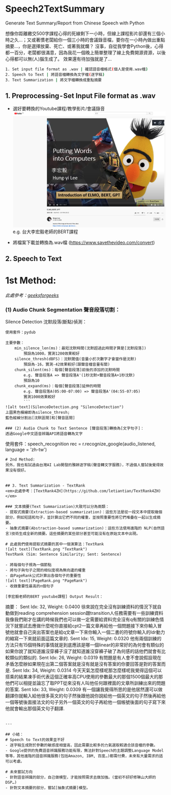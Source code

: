 # Speech2TextSummary
Generate Text Summary/Report from Chinese Speech with Python

想像你距離繳交500字課程心得的死線剩下一小時，但線上課程影片卻還有三個小時之久…；又或著慣老闆給你一個三小時的會議錄音檔，要你在一小時內做出重點摘要…，你是選擇放棄、死亡、或著我就爛？
沒事，自從我學會Python後，心得都一百分，老闆都很滿意，因為我花一個晚上簡單整理了線上免費開源資源，以後心得都可以無(人)腦生成了。
效果還有待加強就是了…
```bash 生成流程：
1. Set input file format as .wav | 確認語音檔格式(個人是使用.wav檔)
2. Speech to Text | 將語音檔轉換為文字檔(逐字稿)
3. Text Summarization | 將文字檔轉換成重點摘要
```

## 1. Preprocessing - Set Input File format as .wav
- 選好要轉換的Youtube課程/教學影片/會議錄音
![alt text](youtubeBERT.png "youtubeBERT")
e.g. 台大李宏毅老師的BERT課程

- 將檔案下載並轉換為.wav檔 (https://www.savethevideo.com/convert)


## 2. Speech to Text
# 1st Method:
<em>此處參考：[geeksforgeeks](https://www.geeksforgeeks.org/python-speech-recognition-on-large-audio-files/)</em>

### (1) Audio Chunk Segmentation 聲音段落切割：
Silence Detection 沈默段落(斷點)偵測：

``` 
使用套件：pydub

主要參數：
    min_silence_len(ms)：最短沈默時間(沈默超過此時間才算是[沈默段落])
        預設為1000，實測1200效果較好
    silence_thresh(dBFS)：沈默閾值(音量小於次數字才會當作是沈默)
        預設為-16，實測-42效果較好(跟聲音檔音量有關)
    chunk_silent(ms)：每個[聲音段落]前後的添加的沈默時間
        e.g. 聲音段落A => 聲音段落A'(1秒沈默+聲音段落A+1秒沈默)
        預設為10
    chunk_expand(ms)：每個[聲音段落]延伸的時間
        e.g. 聲音段落A(05:00-07:00) => 聲音段落A'(04:55-07:05)
        實測1000效果較好
        ```
![alt text](SilenceDetection.png "SilenceDetection")
上圖黑色橫線即為silence_thresh; 
藍色縱線分割出[沈默區間]和[聲音區間]

### (2) Audio Chunk to Text Sentence [聲音段落]轉換為[文字句子]：
透過Google中文語音辨識API將語音轉為文字
```
使用套件：speech_recognition
rec = r.recognize_google(audio_listened, language = 'zh-tw')
```
# 2nd Method:
另外，我也有試過由台灣AI Lab開發的雅婷逐字稿(聲音轉文字服務)，不過個人嘗試後覺得效果沒有很好。


## 3. Text Summarization - TextRank
<em>此處參考：[TextRank4ZH](https://github.com/letiantian/TextRank4ZH)</em>

### 文本摘要(Text Summarization)大致可以分為兩類：
- 提取式摘要(Extraction-based summarization)：這些方法是從一段文本中提取幾個部分，例如短語和句子，並計算出它們不同的權重，並按照重要性將它們堆疊在一起以生成摘要。
- 抽象式摘要(Abstraction-based summarization)：這些方法使用進階的 NLP(自然語言)技術生成全新的摘要。這些摘要的某些部分甚至可能沒有在原始文本中出現。

# 此處我們使用提取式摘要的其中一個演算法：TextRank
![alt text](TextRank.png "TextRank")
TextRank (Sim: Sentence Similarity; Sent: Sentence)

- 將每個句子視為一個節點
- 將句子與句子之間的相似度視為無向邊的權重
- 由PageRank公式計算出各個句子的重要性
![alt text](PageRank.png "PageRank")
- 收錄重要性最高的n個句子

[李宏毅老師的BERT youtube課程] Output Result：
```
摘要：
Sent Idx: 32, Weight: 0.0400
徐來說在完全沒有訓練資料的情況下就自動做到reading comprehension session跟transition人任務需要有一些訓練資料我像我們剛才在講的時候我們也可以做一定需要給資料完全沒有q有關的訓練色情況下就嘗試去應做什麼呢你直接給cpt2一篇文章再給他一個問題接下來你輸入冒號他就會自己突出答案也是給q文章一下來你輸入一個二書的符號你輸入的ldr動力的縮寫一下來就前面這篇文章的.
Sent Idx: 15, Weight: 0.0320
他有兩個訓練的方法只有15個特殊的事情就是到底應該是哪一個linear的非常好的為何會有類似的如果你說了就知道誰沒穿褲子沒了就知道誰沒穿褲子破了為何感的話他們就會有比較類似的類似的.
Sent Idx: 26, Weight: 0.0319
有問題是有人會不會說假設現在矛盾怎麼辦如果現在出第二個答案就是沒有就是沒有答案的你要回答是對的答案而是.
Sent Idx: 34, Weight: 0.0314
今天天氣怎麼樣呢那怎麼樣呢我覺得這個可以搭乘的結果凍手術代表這個正確率高CPU使用的參數最大的那個1500個最大的那他們可以相提並論忘了取PPT從來沒有人叫他任何跟裡面的文章所訓練出來的問題的答案.
Sent Idx: 33, Weight: 0.0309
有一個讓我覺得所思的是他居然還可以做翻譯你就輸入給他很多英文的句子然後跟他說你說給他一個英文的句子然後再給他一個等號後面接法文的句子另外一個英文的句子再給他一個帳號後面的句子寫下來他就會輸出那個英文句子翻譯.
```

---

## 小結：
# Speech to Text的效果並不好
- 逐字稿生成對於參數的敏感度相當高，因此需要比較多的力氣選取較適合該音檔的參數。
- Google提供的免費語音辨識服務功能有限，無法針對Speech的主題調整Language Model等等，其他進階的語音辨識服務(包括Amazon, IBM, 百度…)都需付費，未來有大量需求的話可以考慮。

# 未來嘗試方向
- 針對語音辨識的部分，自己做模型，才能按照需求去做加強。(當初不好好修琳山大師的DSP…)
- 針對文本摘要的部分，嘗試[抽象式摘要]模型。